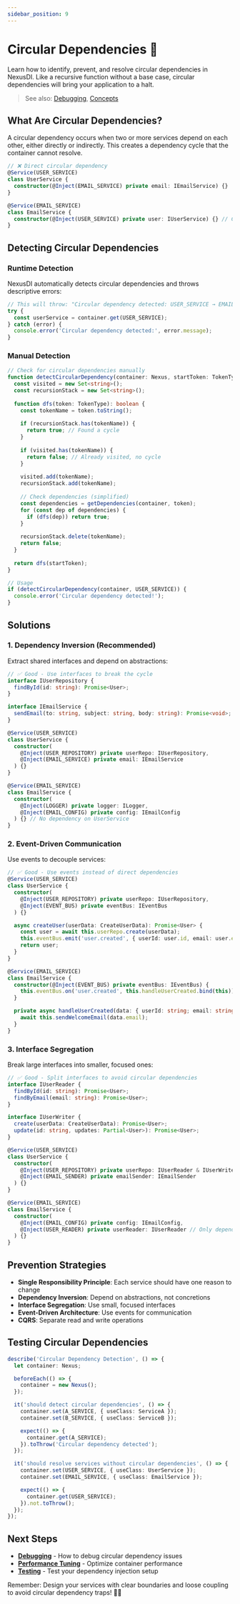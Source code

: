 ```yaml
---
sidebar_position: 9
---
```


# Circular Dependencies 🔄

Learn how to identify, prevent, and resolve circular dependencies in NexusDI. Like a recursive function without a base case, circular dependencies will bring your application to a halt.

> See also: [Debugging](debugging-and-diagnostics.md), [Concepts](../concepts.md)

## What Are Circular Dependencies?

A circular dependency occurs when two or more services depend on each other, either directly or indirectly. This creates a dependency cycle that the container cannot resolve.

```typescript
// ❌ Direct circular dependency
@Service(USER_SERVICE)
class UserService {
  constructor(@Inject(EMAIL_SERVICE) private email: IEmailService) {}
}

@Service(EMAIL_SERVICE)
class EmailService {
  constructor(@Inject(USER_SERVICE) private user: IUserService) {} // Circular!
}
```

## Detecting Circular Dependencies

### Runtime Detection

NexusDI automatically detects circular dependencies and throws descriptive errors:

```typescript
// This will throw: "Circular dependency detected: USER_SERVICE → EMAIL_SERVICE → USER_SERVICE"
try {
  const userService = container.get(USER_SERVICE);
} catch (error) {
  console.error('Circular dependency detected:', error.message);
}
```

### Manual Detection

```typescript
// Check for circular dependencies manually
function detectCircularDependency(container: Nexus, startToken: TokenType): boolean {
  const visited = new Set<string>();
  const recursionStack = new Set<string>();
  
  function dfs(token: TokenType): boolean {
    const tokenName = token.toString();
    
    if (recursionStack.has(tokenName)) {
      return true; // Found a cycle
    }
    
    if (visited.has(tokenName)) {
      return false; // Already visited, no cycle
    }
    
    visited.add(tokenName);
    recursionStack.add(tokenName);
    
    // Check dependencies (simplified)
    const dependencies = getDependencies(container, token);
    for (const dep of dependencies) {
      if (dfs(dep)) return true;
    }
    
    recursionStack.delete(tokenName);
    return false;
  }
  
  return dfs(startToken);
}

// Usage
if (detectCircularDependency(container, USER_SERVICE)) {
  console.error('Circular dependency detected!');
}
```

## Solutions

### 1. Dependency Inversion (Recommended)

Extract shared interfaces and depend on abstractions:

```typescript
// ✅ Good - Use interfaces to break the cycle
interface IUserRepository {
  findById(id: string): Promise<User>;
}

interface IEmailService {
  sendEmail(to: string, subject: string, body: string): Promise<void>;
}

@Service(USER_SERVICE)
class UserService {
  constructor(
    @Inject(USER_REPOSITORY) private userRepo: IUserRepository,
    @Inject(EMAIL_SERVICE) private email: IEmailService
  ) {}
}

@Service(EMAIL_SERVICE)
class EmailService {
  constructor(
    @Inject(LOGGER) private logger: ILogger,
    @Inject(EMAIL_CONFIG) private config: IEmailConfig
  ) {} // No dependency on UserService
}
```

### 2. Event-Driven Communication

Use events to decouple services:

```typescript
// ✅ Good - Use events instead of direct dependencies
@Service(USER_SERVICE)
class UserService {
  constructor(
    @Inject(USER_REPOSITORY) private userRepo: IUserRepository,
    @Inject(EVENT_BUS) private eventBus: IEventBus
  ) {}

  async createUser(userData: CreateUserData): Promise<User> {
    const user = await this.userRepo.create(userData);
    this.eventBus.emit('user.created', { userId: user.id, email: user.email });
    return user;
  }
}

@Service(EMAIL_SERVICE)
class EmailService {
  constructor(@Inject(EVENT_BUS) private eventBus: IEventBus) {
    this.eventBus.on('user.created', this.handleUserCreated.bind(this));
  }

  private async handleUserCreated(data: { userId: string; email: string }) {
    await this.sendWelcomeEmail(data.email);
  }
}
```

### 3. Interface Segregation

Break large interfaces into smaller, focused ones:

```typescript
// ✅ Good - Split interfaces to avoid circular dependencies
interface IUserReader {
  findById(id: string): Promise<User>;
  findByEmail(email: string): Promise<User>;
}

interface IUserWriter {
  create(userData: CreateUserData): Promise<User>;
  update(id: string, updates: Partial<User>): Promise<User>;
}

@Service(USER_SERVICE)
class UserService {
  constructor(
    @Inject(USER_REPOSITORY) private userRepo: IUserReader & IUserWriter,
    @Inject(EMAIL_SENDER) private emailSender: IEmailSender
  ) {}
}

@Service(EMAIL_SERVICE)
class EmailService {
  constructor(
    @Inject(EMAIL_CONFIG) private config: IEmailConfig,
    @Inject(USER_READER) private userReader: IUserReader // Only depends on read operations
  ) {}
}
```

## Prevention Strategies

- **Single Responsibility Principle**: Each service should have one reason to change
- **Dependency Inversion**: Depend on abstractions, not concretions
- **Interface Segregation**: Use small, focused interfaces
- **Event-Driven Architecture**: Use events for communication
- **CQRS**: Separate read and write operations

## Testing Circular Dependencies

```typescript
describe('Circular Dependency Detection', () => {
  let container: Nexus;

  beforeEach(() => {
    container = new Nexus();
  });

  it('should detect circular dependencies', () => {
    container.set(A_SERVICE, { useClass: ServiceA });
    container.set(B_SERVICE, { useClass: ServiceB });

    expect(() => {
      container.get(A_SERVICE);
    }).toThrow('Circular dependency detected');
  });

  it('should resolve services without circular dependencies', () => {
    container.set(USER_SERVICE, { useClass: UserService });
    container.set(EMAIL_SERVICE, { useClass: EmailService });

    expect(() => {
      container.get(USER_SERVICE);
    }).not.toThrow();
  });
});
```

## Next Steps

- **[Debugging](debugging-and-diagnostics.md)** - How to debug circular dependency issues
- **[Performance Tuning](performance-tuning.md)** - Optimize container performance
- **[Testing](../testing.md)** - Test your dependency injection setup

Remember: Design your services with clear boundaries and loose coupling to avoid circular dependency traps! 🔄✨ 